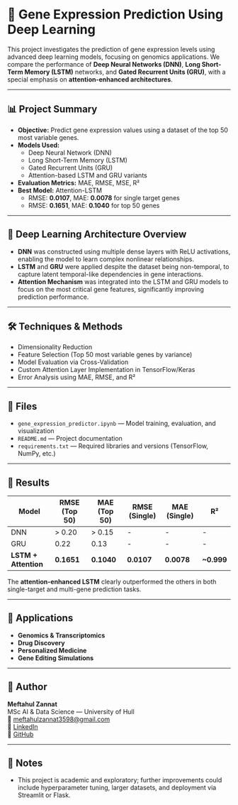 # 🧬 Gene Expression Prediction Using Deep Learning

This project investigates the prediction of gene expression levels using advanced deep learning models, focusing on genomics applications. We compare the performance of **Deep Neural Networks (DNN)**, **Long Short-Term Memory (LSTM)** networks, and **Gated Recurrent Units (GRU)**, with a special emphasis on **attention-enhanced architectures**.

---

## 📊 Project Summary

- **Objective:** Predict gene expression values using a dataset of the top 50 most variable genes.
- **Models Used:**  
  - Deep Neural Network (DNN)  
  - Long Short-Term Memory (LSTM)  
  - Gated Recurrent Units (GRU)  
  - Attention-based LSTM and GRU variants
- **Evaluation Metrics:** MAE, RMSE, MSE, R²  
- **Best Model:** Attention-LSTM  
  - RMSE: **0.0107**, MAE: **0.0078** for single target genes  
  - RMSE: **0.1651**, MAE: **0.1040** for top 50 genes

---

## 🧠 Deep Learning Architecture Overview

- **DNN** was constructed using multiple dense layers with ReLU activations, enabling the model to learn complex nonlinear relationships.
- **LSTM** and **GRU** were applied despite the dataset being non-temporal, to capture latent temporal-like dependencies in gene interactions.
- **Attention Mechanism** was integrated into the LSTM and GRU models to focus on the most critical gene features, significantly improving prediction performance.

---

## 🛠️ Techniques & Methods

- Dimensionality Reduction  
- Feature Selection (Top 50 most variable genes by variance)  
- Model Evaluation via Cross-Validation  
- Custom Attention Layer Implementation in TensorFlow/Keras  
- Error Analysis using MAE, RMSE, and R²

---

## 📁 Files

- `gene_expression_predictor.ipynb` — Model training, evaluation, and visualization
- `README.md` — Project documentation
- `requirements.txt` — Required libraries and versions (TensorFlow, NumPy, etc.)

---

## 🧪 Results

| Model         | RMSE (Top 50) | MAE (Top 50) | RMSE (Single) | MAE (Single) | R² |
|---------------|---------------|---------------|----------------|----------------|----|
| DNN           | > 0.20        | > 0.15        | -              | -              | -  |
| GRU           | 0.22          | 0.13          | -              | -              | -  |
| **LSTM + Attention** | **0.1651**      | **0.1040**      | **0.0107**       | **0.0078**       | **~0.999** |

The **attention-enhanced LSTM** clearly outperformed the others in both single-target and multi-gene prediction tasks.

---

## 🧬 Applications

- **Genomics & Transcriptomics**  
- **Drug Discovery**  
- **Personalized Medicine**  
- **Gene Editing Simulations**

---

## 👤 Author

**Meftahul Zannat**  
MSc AI & Data Science — University of Hull  
📧 [meftahulzannat3598@gmail.com](mailto:meftahulzannat3598@gmail.com)  
🔗 [LinkedIn](https://www.linkedin.com/in/meftahul-zannat-susupti98)  
🔗 [GitHub](https://github.com/meftahulzannatsupti)

---

## 📌 Notes

- This project is academic and exploratory; further improvements could include hyperparameter tuning, larger datasets, and deployment via Streamlit or Flask.
